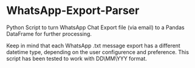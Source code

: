 # WhatsApp-Export-Parser

Python Script to turn WhatsApp Chat Export file (via email) to a Pandas DataFrame for further processing.

Keep in mind that each WhatsApp .txt message export has a different datetime type, depending on the user configurence and preference. This script has been tested to work with DD\MM\YYY format.

